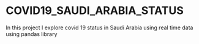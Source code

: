 # COVID19_SAUDI_ARABIA_STATUS
In this project I explore covid 19 status in Saudi Arabia using real time data using pandas library
